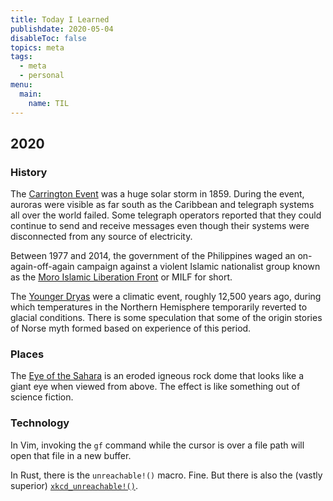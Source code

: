 ```yaml
---
title: Today I Learned
publishdate: 2020-05-04
disableToc: false
topics: meta
tags:
  - meta
  - personal
menu:
  main:
    name: TIL
---
```

## 2020

### History

The [Carrington Event](https://en.wikipedia.org/wiki/Solar_storm_of_1859) was a huge solar storm in 1859. During the event, auroras were visible as far south as the Caribbean and telegraph systems all over the world failed. Some telegraph operators reported that they could continue to send and receive messages even though their systems were disconnected from any source of electricity.

Between 1977 and 2014, the government of the Philippines waged an on-again-off-again campaign against a violent Islamic nationalist group known as the [Moro Islamic Liberation Front](https://en.wikipedia.org/wiki/Moro_Islamic_Liberation_Front) or MILF for short.

The [Younger Dryas](https://en.wikipedia.org/wiki/Younger_Dryas) were a climatic event, roughly 12,500 years ago, during which temperatures in the Northern Hemisphere temporarily reverted to glacial conditions. There is some speculation that some of the origin stories of Norse myth formed based on experience of this period.

### Places

The [Eye of the Sahara](https://en.wikipedia.org/wiki/Richat_Structure) is an eroded igneous rock dome that looks like a giant eye when viewed from above. The effect is like something out of science fiction.


### Technology

In Vim, invoking the `gf` command while the cursor is over a file path will open that file in a new buffer.

In Rust, there is the `unreachable!()` macro. Fine. But there is also the (vastly superior) [`xkcd_unreachable!()`](https://docs.rs/crate/xkcd_unreachable/).

